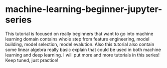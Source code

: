 # machine-learning-beginner-jupyter-series

This tutorial is focused on really beginners that want to go into machine learning domain contains whole step from feature engineering, model building, model selection, model evalution. Also this tutorial also contain some linear algebra really basic explain that could be used in both machine learning and deep learning. 
I will put more and more tutorials in this series! Keep tuned, just practice!
